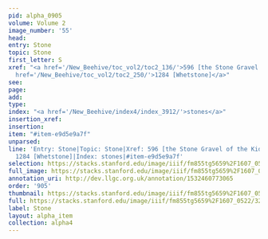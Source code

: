 ```yaml
---
pid: alpha_0905
volume: Volume 2
image_number: '55'
head: 
entry: Stone
topic: Stone
first_letter: S
xref: "<a href='/New_Beehive/toc_vol2/toc2_136/'>596 [the Stone Gravel of the Kidneys]</a>|<a
  href='/New_Beehive/toc_vol2/toc2_250/'>1284 [Whetstone]</a>"
see: 
page: 
add: 
type: 
index: "<a href='/New_Beehive/index4/index_3912/'>stones</a>"
insertion_xref: 
insertion: 
item: "#item-e9d5e9a7f"
unparsed: 
line: 'Entry: Stone|Topic: Stone|Xref: 596 [the Stone Gravel of the Kidneys]|Xref:
  1284 [Whetstone]|Index: stones|#item-e9d5e9a7f'
selection: https://stacks.stanford.edu/image/iiif/fm855tg5659%2F1607_0522/321,3489,3032,329/full/0/default.jpg
full_image: https://stacks.stanford.edu/image/iiif/fm855tg5659%2F1607_0522/full/full/0/default.jpg
annotation_uri: http://dev.llgc.org.uk/annotation/1532460773065
order: '905'
thumbnail: https://stacks.stanford.edu/image/iiif/fm855tg5659%2F1607_0522/321,3489,600,180/250,/0/default.jpg
full: https://stacks.stanford.edu/image/iiif/fm855tg5659%2F1607_0522/321,3489,3032,329/full/0/default.jpg
label: Stone
layout: alpha_item
collection: alpha4
---
```

